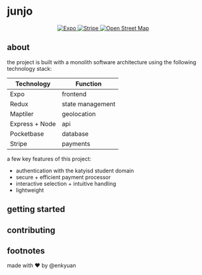 # junjo

<p id="badges" align="center">
  <a href="https://expo.dev/">
    <img src="https://img.shields.io/badge/Expo-1B1F23?style=for-the-badge&logo=expo&logoColor=white" alt="Expo" />
  </a>
  <a href="https://stripe.com/">
    <img src="https://img.shields.io/badge/Stripe-626CD9?style=for-the-badge&logo=Stripe&logoColor=white" alt="Stripe" />
  </a>
  <a href="https://www.openstreetmap.org/about"> <img src="https://img.shields.io/badge/OpenStreetMap-7EBC6F?style=for-the-badge&logo=OpenStreetMap&logoColor=white" alt="Open Street Map" /> </a>
</>

## about

the project is built with a monolith software architecture using the following technology stack:

| Technology      | Function         |
| --------------- | ---------------- |
| Expo            | frontend         |
| Redux           | state management |
| Maptiler        | geolocation      |
| Express + Node  | api              |
| Pocketbase      | database         |
| Stripe          | payments         |

a few key features of this project:

- authentication with the katyisd student domain
- secure + efficient payment processor
- interactive selection + intuitive handling
- lightweight

## getting started

## contributing

## footnotes

made with ♥️ by @enkyuan
